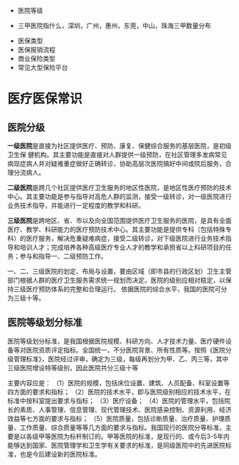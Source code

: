 * 医院等级
- 三甲医院指什么，深圳，广州，惠州，东莞，中山，珠海三甲数量分布
* 医保类型
* 医保报销流程
* 商业保险类型
* 常见大型保险平台

# 医疗医保常识

## 医院分级

**一级医院**是直接为社区提供医疗、预防、康复、保健综合服务的基层医院，是初级卫生保
健机构。其主要功能是直接对人群提供一级预防，在社区管理多发病常见病现症病人并对疑难重症做好正确转诊，协助高层次医院搞好中间或院后服务，合理分流病人。

**二级医院**是跨几个社区提供医疗卫生服务的地区性医院，是地区性医疗预防的技术中心。其主要功能是参与指导对高危人群的监测，接受一级转诊，对一级医院进行业务技术指导，并能进行一定程度的教学和科研。

**三级医院**是跨地区、省、市以及向全国范围提供医疗卫生服务的医院，是具有全面医疗、教学、科研能力的医疗预防技术中心。其主要功能是提供专科（包括特殊专科）的医疗服务，解决危重疑难病症，接受二级转诊，对下级医院进行业务技术指导和培训人才；完成培养各种高级医疗专业人才的教学和承担省以上科研项目的任务；参与和指导一、二级预防工作。

一、二、三级医院的划定、布局与设置，要由区域（即市县的行政区划）卫生主管部门根据人群的医疗卫生服务需求统一规划而决定。医院的级别应相对稳定，以保持三级医疗预防体系的完整和合理运行。
依据医院的综合水平，我国的医院可分为三级十等。

## 医院等级划分标准
医院等级划分标准，是我国根据医院规模、科研方向、人才技术力量、医疗硬件设备等对医院资质评定指标。全国统一，不分医院背景、所有性质等。按照《医院分级管理标准》，医院经过评审，确定为三级，每级再划分为甲、乙、丙三等，其中三级医院增设特等级别，因此医院共分三级十等

主要内容应是：
（1）医院的规模，包括床位设置、建筑、人员配备、科室设置等四方面的要求和指标；
（2）医院的技术水平，即与医院级别相应的技术水平，在标准中按科室提出要求与指标；
（3）医疗设备；
（4）医院的管理水平，包括院长的素质、人事管理、信息管理、现代管理技术、医院感染控制、资源利用、经济效益等七方面的要求与指标；
（5）医院质量，包括诊断质量、治疗质量、护理质量、工作质量、综合质量等等几方面的要求与指标。我国现行的医院分等标准，主要是以各级甲等医院为标杆制订的。甲等医院的标准，是现行的、或今后3-5年内能够达到国家、医院管理学和卫生学有关要求的标准，是同级医院中的先进医院标准，也是今后建设新的医院标准。
